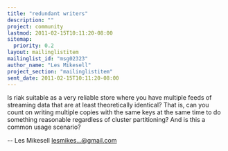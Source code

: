 ```yaml
---
title: "redundant writers"
description: ""
project: community
lastmod: 2011-02-15T10:11:20-08:00
sitemap:
  priority: 0.2
layout: mailinglistitem
mailinglist_id: "msg02323"
author_name: "Les Mikesell"
project_section: "mailinglistitem"
sent_date: 2011-02-15T10:11:20-08:00
---
```



Is riak suitable as a very reliable store where you have multiple feeds 
of streaming data that are at least theoretically identical? That is, 
can you count on writing multiple copies with the same keys at the same 
time to do something reasonable regardless of cluster partitioning? And 
is this a common usage scenario?


--
 Les Mikesell
 lesmikes...@gmail.com

